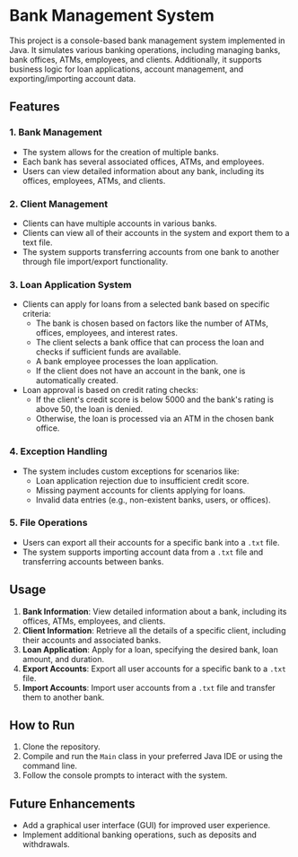 # Bank Management System

This project is a console-based bank management system implemented in Java. It simulates various banking operations, including managing banks, bank offices, ATMs, employees, and clients. Additionally, it supports business logic for loan applications, account management, and exporting/importing account data. 

## Features

### 1. Bank Management
- The system allows for the creation of multiple banks.
- Each bank has several associated offices, ATMs, and employees.
- Users can view detailed information about any bank, including its offices, employees, ATMs, and clients.

### 2. Client Management
- Clients can have multiple accounts in various banks.
- Clients can view all of their accounts in the system and export them to a text file.
- The system supports transferring accounts from one bank to another through file import/export functionality.

### 3. Loan Application System
- Clients can apply for loans from a selected bank based on specific criteria:
  - The bank is chosen based on factors like the number of ATMs, offices, employees, and interest rates.
  - The client selects a bank office that can process the loan and checks if sufficient funds are available.
  - A bank employee processes the loan application.
  - If the client does not have an account in the bank, one is automatically created.
- Loan approval is based on credit rating checks:
  - If the client's credit score is below 5000 and the bank's rating is above 50, the loan is denied.
  - Otherwise, the loan is processed via an ATM in the chosen bank office.

### 4. Exception Handling
- The system includes custom exceptions for scenarios like:
  - Loan application rejection due to insufficient credit score.
  - Missing payment accounts for clients applying for loans.
  - Invalid data entries (e.g., non-existent banks, users, or offices).
  
### 5. File Operations
- Users can export all their accounts for a specific bank into a `.txt` file.
- The system supports importing account data from a `.txt` file and transferring accounts between banks.

## Usage
1. **Bank Information**: View detailed information about a bank, including its offices, ATMs, employees, and clients.
2. **Client Information**: Retrieve all the details of a specific client, including their accounts and associated banks.
3. **Loan Application**: Apply for a loan, specifying the desired bank, loan amount, and duration.
4. **Export Accounts**: Export all user accounts for a specific bank to a `.txt` file.
5. **Import Accounts**: Import user accounts from a `.txt` file and transfer them to another bank.

## How to Run
1. Clone the repository.
2. Compile and run the `Main` class in your preferred Java IDE or using the command line.
3. Follow the console prompts to interact with the system.

## Future Enhancements
- Add a graphical user interface (GUI) for improved user experience.
- Implement additional banking operations, such as deposits and withdrawals.
